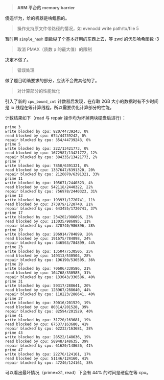 > **ARM 平台的 memory barrier**

傻逼华为，给的机器是啥鲲鹏的。

> 操作支持原文件带路径的情况，如 evenodd write path/to/file 5

暂时用 `simple_hash` 函数糊了个基本好用的东西上去，等 zwd 的优质哈希函数 :3

> 取消 PMAX（质数 p 的最大值）的限制

决定不做了。

> 错误处理

做了题目明确要求的部分，应该不会做其他的了。

> 对计算部分的性能优化

引入了新的 `cpu_bound_cnt` 计数器后发现，在存取 2GB 大小的数据时有不少时间是 io 线程在等计算线程，所以需要优化计算部分的性能。

计数结果如下（read 与 repair 操作均为坏掉两块硬盘后进行）：

```plain
prime 3  
write blocked by cpu: 820/44739243, 0%
read blocked by cpu: 674/44739242, 0%
repair blocked by cpu: 354/44739243, 0%
prime 5  
write blocked by cpu: 222/13421773, 0%
read blocked by cpu: 1672987/13421772, 12%
repair blocked by cpu: 384335/13421773, 2%
prime 7  
write blocked by cpu: 7850/6391321, 0%
read blocked by cpu: 1337647/6391320, 20%
repair blocked by cpu: 2126070/6391321, 33%
prime 11  
write blocked by cpu: 105671/2440323, 4%
read blocked by cpu: 542118/2440322, 22%
repair blocked by cpu: 756978/2440323, 31%
prime 13  
write blocked by cpu: 193931/1720741, 11%
read blocked by cpu: 373879/1720740, 21%
repair blocked by cpu: 643455/1720741, 37%
prime 17  
write blocked by cpu: 234202/986896, 23%
read blocked by cpu: 113035/986895, 11%
repair blocked by cpu: 378740/986896, 38%
prime 19  
write blocked by cpu: 206914/784899, 26%
read blocked by cpu: 191675/784898, 24%
repair blocked by cpu: 346563/784899, 44%
prime 23  
write blocked by cpu: 135047/530505, 25%
read blocked by cpu: 149313/530504, 28%
repair blocked by cpu: 196190/530505, 36%
prime 29  
write blocked by cpu: 70606/330586, 21%
read blocked by cpu: 104768/330585, 31%
repair blocked by cpu: 133643/330586, 40%
prime 31  
write blocked by cpu: 59317/288641, 20%
read blocked by cpu: 128967/288640, 44%
repair blocked by cpu: 118223/288641, 40%
prime 37  
write blocked by cpu: 39016/201529, 19%
read blocked by cpu: 80314/201528, 39%
repair blocked by cpu: 82594/201529, 40%
prime 41  
write blocked by cpu: 31720/163681, 19%
read blocked by cpu: 67537/163680, 41%
repair blocked by cpu: 62232/163681, 38%
prime 43  
write blocked by cpu: 28522/148636, 19%
read blocked by cpu: 58948/148635, 39%
repair blocked by cpu: 61620/148636, 41%
prime 47  
write blocked by cpu: 22276/124161, 17%
read blocked by cpu: 51146/124160, 41%
repair blocked by cpu: 47246/124161, 38%
```

可以看出最坏情况（prime=31, read）下会有 44% 的时间是硬盘在等 cpu。
